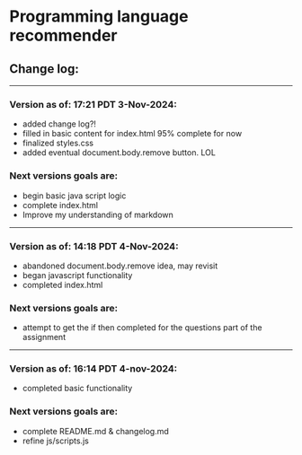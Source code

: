# Programming language recommender
## Change log:
***
### Version as of: 17:21 PDT 3-Nov-2024:
* added change log?!
* filled in basic content for index.html 95% complete for now
* finalized styles.css
* added eventual document.body.remove button. LOL
### Next versions goals are:
* begin basic java script logic
* complete index.html
* Improve my understanding of markdown 
***
### Version as of: 14:18 PDT 4-Nov-2024:
* abandoned document.body.remove idea, may revisit
* began javascript functionality
* completed index.html
### Next versions goals are:
* attempt to get the if then completed for the questions part of the assignment
***
### Version as of: 16:14 PDT 4-nov-2024:
* completed basic functionality
### Next versions goals are:
* complete README.md & changelog.md
* refine js/scripts.js